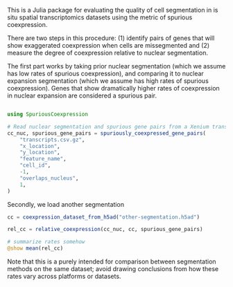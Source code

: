 
This is a Julia package for evaluating the quality of cell segmentation in is
situ spatial transcriptomics datasets using the metric of spurious coexpression.

There are two steps in this procedure: (1) identify pairs of genes that will
show exaggerated coexpression when cells are missegmented and (2) measure the
degree of coexpression relative to nuclear segmentation.

The first part works by taking prior nuclear segmentation (which we assume has
low rates of spurious coexpression), and comparing it to nuclear expansion
segmentation (which we assume has high rates of spurious coexpression). Genes that
show dramatically higher rates of coexpression in nuclear expansion are considered
a spurious pair.

```julia

using SpuriousCoexpression

# Read nuclear segmentation and spurious gene pairs from a Xenium transcript table
cc_nuc, spurious_gene_pairs = spuriously_coexpressed_gene_pairs(
    "transcripts.csv.gz",
    "x_location",
    "y_location",
    "feature_name",
    "cell_id",
    -1,
    "overlaps_nucleus",
    1,
)
```

Secondly, we load another segmentation
```julia
cc = coexpression_dataset_from_h5ad("other-segmentation.h5ad")

rel_cc = relative_coexpression(cc_nuc, cc, spurious_gene_pairs)

# summarize rates somehow
@show mean(rel_cc)
```

Note that this is a purely intended for comparison between segmentation methods
on the same dataset; avoid drawing conclusions from how these rates vary across
platforms or datasets.